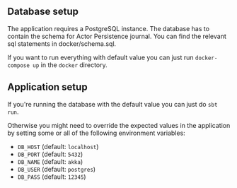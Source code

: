 
## Database setup

The application requires a PostgreSQL instance. The database has to contain the schema for Actor Persistence journal. You can find the relevant sql statements in docker/schema.sql.

If you want to run everything with default value you can just run `docker-compose up` in the `docker` directory.

## Application setup

If you're running the database with the default value you can just do `sbt run`.

Otherwise you might need to override the expected values in the application by setting some or all of the following environment variables:
- `DB_HOST` (default: `localhost`)
- `DB_PORT` (default: `5432`)
- `DB_NAME` (default: `akka`)
- `DB_USER` (default: `postgres`)
- `DB_PASS` (default: `12345`)
